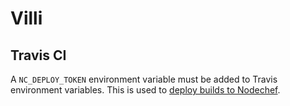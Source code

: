 # Villi
## Travis CI

A `NC_DEPLOY_TOKEN` environment variable must be added to Travis environment variables.
This is used to [deploy builds to Nodechef](https://www.nodechef.com/docs/node/deploy).